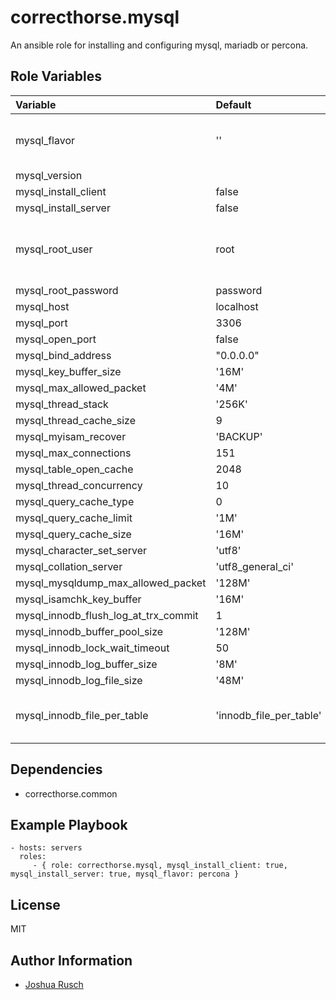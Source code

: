 correcthorse.mysql
=========

An ansible role for installing and configuring mysql, mariadb or percona.

Role Variables
--------------
| Variable				| Default			| Notes						|
| :---					| :---				| :---						|
| mysql_flavor				| ''				| '', 'percona', 'mysql-community'		|
| mysql_version				|				| 		    	       			|
| mysql_install_client			| false				|						|
| mysql_install_server			| false				|						|
| mysql_root_user			| root				| built-in 'root' will be removed if not root	|
| mysql_root_password			| password			|						|
| mysql_host				| localhost			|						|
| mysql_port				| 3306				|						|
| mysql_open_port			| false				|						|
| mysql_bind_address			| "0.0.0.0"			|						|
| mysql_key_buffer_size			| '16M'				|						|
| mysql_max_allowed_packet		| '4M'				|						|
| mysql_thread_stack			| '256K'			|						|
| mysql_thread_cache_size		| 9				|						|
| mysql_myisam_recover			| 'BACKUP'			|						|
| mysql_max_connections			| 151				|						|
| mysql_table_open_cache		| 2048				|						|
| mysql_thread_concurrency		| 10				|						|
| mysql_query_cache_type		| 0				|						|
| mysql_query_cache_limit		| '1M'				|						|
| mysql_query_cache_size		| '16M'				|						|
| mysql_character_set_server		| 'utf8'			|						|
| mysql_collation_server		| 'utf8_general_ci'		|						|
| mysql_mysqldump_max_allowed_packet	| '128M'			|						|
| mysql_isamchk_key_buffer		| '16M'				|						|
| mysql_innodb_flush_log_at_trx_commit	| 1				|						|
| mysql_innodb_buffer_pool_size		| '128M'			|						|
| mysql_innodb_lock_wait_timeout	| 50				|						|
| mysql_innodb_log_buffer_size		| '8M'				|						|
| mysql_innodb_log_file_size		| '48M'				|						|
| mysql_innodb_file_per_table		| 'innodb_file_per_table'	| set to empty string to turn this off		|


Dependencies
------------

- correcthorse.common

Example Playbook
----------------

    - hosts: servers
      roles:
         - { role: correcthorse.mysql, mysql_install_client: true, mysql_install_server: true, mysql_flavor: percona }

License
-------

MIT

Author Information
------------------

* [Joshua Rusch](https://correct.horse/)
